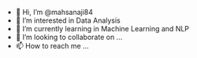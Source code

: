 - 👋 Hi, I’m @mahsanaji84
- 👀 I’m interested in Data Analysis
- 🌱 I’m currently learning in Machine Learning and NLP
- 💞️ I’m looking to collaborate on ...
- 📫 How to reach me ...

<!---
mahsanaji84/mahsanaji84 is a ✨ special ✨ repository because its `README.md` (this file) appears on your GitHub profile.
You can click the Preview link to take a look at your changes.
--->
